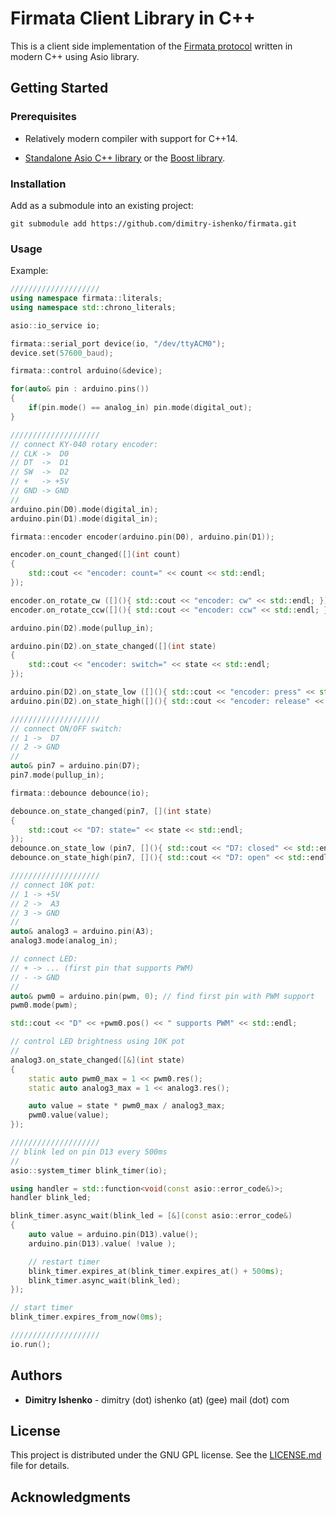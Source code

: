 # Firmata Client Library in C++

This is a client side implementation of the [Firmata protocol](https://github.com/firmata/protocol)
written in modern C++ using Asio library.

## Getting Started

### Prerequisites

* Relatively modern compiler with support for C++14.

* [Standalone Asio C++ library](https://think-async.com) or the [Boost library](https://www.boost.org).

### Installation

Add as a submodule into an existing project:
```
git submodule add https://github.com/dimitry-ishenko/firmata.git
```

### Usage

Example:

```cpp
////////////////////
using namespace firmata::literals;
using namespace std::chrono_literals;

asio::io_service io;

firmata::serial_port device(io, "/dev/ttyACM0");
device.set(57600_baud);

firmata::control arduino(&device);

for(auto& pin : arduino.pins())
{
    if(pin.mode() == analog_in) pin.mode(digital_out);
}

////////////////////
// connect KY-040 rotary encoder:
// CLK ->  D0
// DT  ->  D1
// SW  ->  D2
// +   -> +5V
// GND -> GND
//
arduino.pin(D0).mode(digital_in);
arduino.pin(D1).mode(digital_in);

firmata::encoder encoder(arduino.pin(D0), arduino.pin(D1));

encoder.on_count_changed([](int count)
{
    std::cout << "encoder: count=" << count << std::endl;
});

encoder.on_rotate_cw ([](){ std::cout << "encoder: cw" << std::endl; });
encoder.on_rotate_ccw([](){ std::cout << "encoder: ccw" << std::endl; });

arduino.pin(D2).mode(pullup_in);

arduino.pin(D2).on_state_changed([](int state)
{
    std::cout << "encoder: switch=" << state << std::endl;
});

arduino.pin(D2).on_state_low ([](){ std::cout << "encoder: press" << std::endl; });
arduino.pin(D2).on_state_high([](){ std::cout << "encoder: release" << std::endl; });

////////////////////
// connect ON/OFF switch:
// 1 ->  D7
// 2 -> GND
//
auto& pin7 = arduino.pin(D7);
pin7.mode(pullup_in);

firmata::debounce debounce(io);

debounce.on_state_changed(pin7, [](int state)
{
    std::cout << "D7: state=" << state << std::endl;
});
debounce.on_state_low (pin7, [](){ std::cout << "D7: closed" << std::endl; });
debounce.on_state_high(pin7, [](){ std::cout << "D7: open" << std::endl; });

////////////////////
// connect 10K pot:
// 1 -> +5V
// 2 ->  A3
// 3 -> GND
//
auto& analog3 = arduino.pin(A3);
analog3.mode(analog_in);

// connect LED:
// + -> ... (first pin that supports PWM)
// - -> GND
//
auto& pwm0 = arduino.pin(pwm, 0); // find first pin with PWM support
pwm0.mode(pwm);

std::cout << "D" << +pwm0.pos() << " supports PWM" << std::endl;

// control LED brightness using 10K pot
//
analog3.on_state_changed([&](int state)
{
    static auto pwm0_max = 1 << pwm0.res();
    static auto analog3_max = 1 << analog3.res();

    auto value = state * pwm0_max / analog3_max;
    pwm0.value(value);
});

////////////////////
// blink led on pin D13 every 500ms
//
asio::system_timer blink_timer(io);

using handler = std::function<void(const asio::error_code&)>;
handler blink_led;

blink_timer.async_wait(blink_led = [&](const asio::error_code&)
{
    auto value = arduino.pin(D13).value();
    arduino.pin(D13).value( !value );

    // restart timer
    blink_timer.expires_at(blink_timer.expires_at() + 500ms);
    blink_timer.async_wait(blink_led);
});

// start timer
blink_timer.expires_from_now(0ms);

////////////////////
io.run();
```

## Authors

* **Dimitry Ishenko** - dimitry (dot) ishenko (at) (gee) mail (dot) com

## License

This project is distributed under the GNU GPL license. See the
[LICENSE.md](LICENSE.md) file for details.

## Acknowledgments
